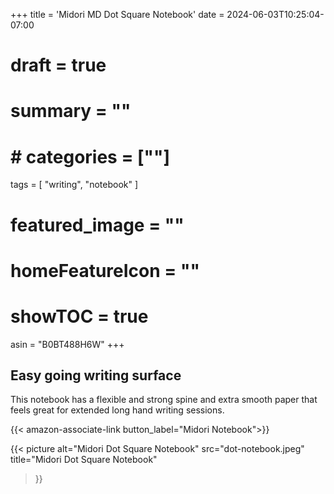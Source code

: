 +++
title = 'Midori MD Dot Square Notebook'
date = 2024-06-03T10:25:04-07:00
# draft = true
# summary = ""
# # categories = [""]
tags = [
  "writing",
  "notebook"
  ]
# featured_image = ""
# homeFeatureIcon = ""
# showTOC = true
asin = "B0BT488H6W"
+++

## Easy going writing surface
This notebook has a flexible and strong spine and extra smooth paper that feels great for extended long hand writing sessions.

{{< amazon-associate-link button_label="Midori Notebook">}}

{{< picture 
  alt="Midori Dot Square Notebook" 
  src="dot-notebook.jpeg"
  title="Midori Dot Square Notebook" 
>}}
<!--more-->